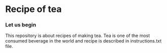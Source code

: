 # Recipe of tea

### Let us begin
This repository is about recipes of making tea. 
Tea is one of the most consumed beverage in the world and recipe is described in instructions.txt file.

